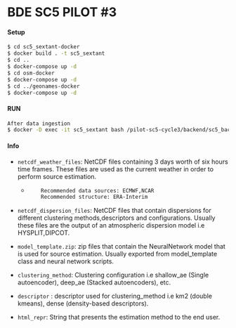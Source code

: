 # BDE SC5 PILOT #3

#### Setup
```sh
$ cd sc5_sextant-docker
$ docker build . -t sc5_sextant
$ cd ..
$ docker-compose up -d
$ cd osm-docker
$ docker-compose up -d
$ cd ../geonames-docker
$ docker-compose up -d
```

#### RUN
```sh
After data ingestion
$ docker -D exec -it sc5_sextant bash /pilot-sc5-cycle3/backend/sc5_backend.sh
```

#### Info
- ```netcdf_weather_files```: NetCDF files containing 3 days worth of six hours time frames. These files are used as the current weather in order to perform source estimation.
  - ```sh
        Recommended data sources: ECMWF,NCAR
        Recommended structure: ERA-Interim
    ```
- ```netcdf_dispersion_files```: NetCDF files that contain dispersions for different clustering methods,descriptors and configurations. Usually these files are the output of an atmospheric dispersion model i.e HYSPLIT,DIPCOT.

- ```model_template.zip```: zip files that contain the NeuralNetwork model that is used for source estimation. Usually exported from model_template class and neural network scripts.

- ```clustering_method```: Clustering configuration i.e shallow_ae (Single autoencoder), deep_ae (Stacked autoencoders), etc.

- ```descriptor``` : descriptor used for clustering_method i.e km2 (double kmeans), dense (density-based descriptors).

- ```html_repr```: String that presents the estimation method to the end user.
